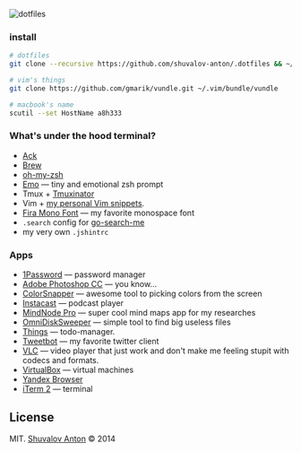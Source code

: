 ![dotfiles](https://cloud.githubusercontent.com/assets/1410106/6609337/298e6f6e-c861-11e4-894b-3b2a322cb81e.png)

### install

```zsh
# dotfiles
git clone --recursive https://github.com/shuvalov-anton/.dotfiles && ~/.dotfiles/init 

# vim's things
git clone https://github.com/gmarik/vundle.git ~/.vim/bundle/vundle

# macbook's name
scutil --set HostName a8h333
```

### What's under the hood<c-w> terminal?

- [Ack](http://beyondgrep.com/)
- [Brew](http://brew.sh)
- [oh-my-zsh](https://github.com/robbyrussell/oh-my-zsh)
- [Emo](https://github.com/shuvalov-anton/emo) — tiny and emotional zsh prompt
- Tmux + [Tmuxinator](https://github.com/tmuxinator/tmuxinator)
- Vim + [my personal Vim snippets](https://github.com/shuvalov-anton/vim-snippets).
- [Fira Mono Font](https://github.com/mozilla/Fira) — my favorite monospace font
- `.search` config for [go-search-me](https://github.com/shuvalov-anton/go-search-me)
- my very own `.jshintrc`


### Apps

- [1Password](https://agilebits.com/onepassword) — password manager
- [Adobe Photoshop CC](http://www.adobe.com/products/photoshop.html) — you know…
- [ColorSnapper](http://www.colorsnapper.com/) — awesome tool to picking colors from the screen
- [Instacast](http://vemedio.com/products/instacast) — podcast player
- [MindNode Pro](https://mindnode.com/) — super cool mind maps app for my researches
- [OmniDiskSweeper](https://www.omnigroup.com/more) — simple tool to find big useless files
- [Things](http://culturedcode.com/things/) — todo-manager.
- [Tweetbot](http://tapbots.com/software/tweetbot/) — my favorite twitter client
- [VLC](http://www.videolan.org/vlc/) — video player that just work and don't make me feeling stupit with codecs and formats.
- [VirtualBox](https://www.virtualbox.org/) — virtual machines
- [Yandex Browser](http://browser.yandex.ru/)
- [iTerm 2](http://iterm2.com/) — terminal

## License

MIT. [Shuvalov Anton](http://shuvalov.info) © 2014
